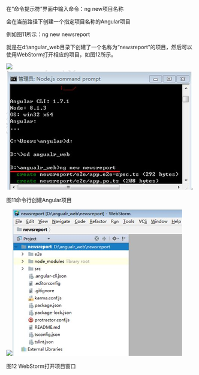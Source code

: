 在“命令提示符”界面中输入命令：ng new项目名称

会在当前路径下创建一个指定项目名称的Angular项目

例如图11所示：ng new newsreport

就是在d:\angular\_web目录下创建了一个名称为“newsreport”的项目，然后可以使用WebStorm打开相应的项目，如图12所示。

![](file:///C:\Users\angular\AppData\Local\Temp\msohtmlclip1\01\clip_image002.jpg)![](/assets/11.JPG)

图11命令行创建Angular项目

![](file:///C:\Users\angular\AppData\Local\Temp\msohtmlclip1\01\clip_image004.jpg)![](/assets/12.JPG)

图12 WebStorm打开项目窗口

